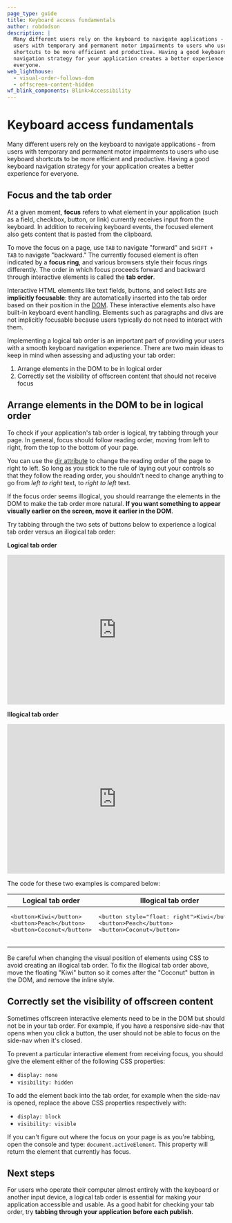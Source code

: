 ```yaml
---
page_type: guide
title: Keyboard access fundamentals
author: robdodson
description: |
  Many different users rely on the keyboard to navigate applications - from
  users with temporary and permanent motor impairments to users who use keyboard
  shortcuts to be more efficient and productive. Having a good keyboard
  navigation strategy for your application creates a better experience for
  everyone.
web_lighthouse:
  - visual-order-follows-dom
  - offscreen-content-hidden
wf_blink_components: Blink>Accessibility
---
```


# Keyboard access fundamentals

Many different users rely on the keyboard to navigate applications - from users
with temporary and permanent motor impairments to users who use keyboard
shortcuts to be more efficient and productive. Having a good keyboard navigation
strategy for your application creates a better experience for everyone.

## Focus and the tab order

At a given moment, **focus** refers to what element in your application (such as
a field, checkbox, button, or link) currently receives input from the keyboard.
In addition to receiving keyboard events, the focused element also gets content
that is pasted from the clipboard.

To move the focus on a page, use `TAB` to navigate "forward" and `SHIFT + TAB`
to navigate "backward." The currently focused element is often indicated by a
**focus ring**, and various browsers style their focus rings differently. The
order in which focus proceeds forward and backward through interactive elements
is called the **tab order**.

Interactive HTML elements like text fields, buttons, and select lists are
**implicitly focusable**: they are automatically inserted into the tab order
based on their position in the
[DOM](https://developer.mozilla.org/en-US/docs/Web/API/Document_Object_Model).
These interactive elements also have built-in keyboard event handling. Elements
such as paragraphs and divs are not implicitly focusable because users typically
do not need to interact with them.

Implementing a logical tab order is an important part of providing your users
with a smooth keyboard navigation experience. There are two main ideas to keep
in mind when assessing and adjusting your tab order:

1. Arrange elements in the DOM to be in logical order
1. Correctly set the visibility of offscreen content that should not receive
    focus

## Arrange elements in the DOM to be in logical order

To check if your application's tab order is logical, try tabbing through your
page. In general, focus should follow reading order, moving from left to right,
from the top to the bottom of your page.

<div class="note">
You can use the <a
href="https://developer.mozilla.org/en-US/docs/Web/HTML/Global_attributes/dir">dir
attribute</a> to change the reading order of the page to right to left.
So long as you stick to the rule of laying out your controls so that they
follow the reading order, you shouldn't need to change anything to go from
<em>left to right</em> text, to <em>right to left</em> text.</th>
</div>

If the focus order seems illogical, you should rearrange the elements in the DOM
to make the tab order more natural. ****If you want something to appear visually
earlier on the screen, move it earlier in the DOM****.

Try tabbing through the two sets of buttons below to experience a logical tab
order versus an illogical tab order:

**Logical tab order**

<div class="glitch-embed-wrap" style="height: 346px; width: 100%;">
  <iframe
    src="https://glitch.com/embed/#!/embed/logical-tab-order?path=index.html&previewSize=100&attributionHidden=true"
    alt="logical-tab-order on Glitch"
    style="height: 100%; width: 100%; border: 0;">
  </iframe>
</div>

**Illogical tab order**

<div class="glitch-embed-wrap" style="height: 346px; width: 100%;">
  <iframe
    src="https://glitch.com/embed/#!/embed/illogical-tab-order?path=index.html&previewSize=100&attributionHidden=true"
    alt="illogical-tab-order on Glitch"
    style="height: 100%; width: 100%; border: 0;">
  </iframe>
</div>

The code for these two examples is compared below:

<table>
  <thead>
    <tr>
      <th><strong>Logical tab order </strong></th>
      <th><strong>Illogical tab order</strong></th>
    </tr>
  </thead>
  <tbody>
    <tr>
      <td>
        <pre class="prettyprint devsite-disable-click-to-copy">
&lt;button&gt;Kiwi&lt;/button&gt;
&lt;button&gt;Peach&lt;/button&gt;
&lt;button&gt;Coconut&lt;/button&gt;
        </pre>
      </td>
      <td>
        <pre class="prettyprint devsite-disable-click-to-copy">
&lt;button style="float: right"&gt;Kiwi&lt;/button&gt;
&lt;button&gt;Peach&lt;/button&gt;
&lt;button&gt;Coconut&lt;/button&gt;
        </pre>
      </td>
    </tr>
  </tbody>
</table>

Be careful when changing the visual position of elements using CSS to avoid
creating an illogical tab order. To fix the illogical tab order above, move the
floating "Kiwi" button so it comes after the "Coconut" button in the DOM, and
remove the inline style.

## Correctly set the visibility of offscreen content

Sometimes offscreen interactive elements need to be in the DOM but should not be
in your tab order. For example, if you have a responsive side-nav that opens
when you click a button, the user should not be able to focus on the side-nav
when it's closed.

To prevent a particular interactive element from receiving focus, you should
give the element either of the following CSS properties:

- `display: none`
- `visibility: hidden`

To add the element back into the tab order, for example when the side-nav is
opened, replace the above CSS properties respectively with:

- `display: block`
- `visibility: visible`

<div class="aside note">
If you can't figure out where the focus on your page is as you're
tabbing, open the console and type: <code>document.activeElement</code>. This
property will return the element that currently has focus.
</div>

## Next steps

For users who operate their computer almost entirely with the keyboard or
another input device, a logical tab order is essential for making your
application accessible and usable. As a good habit for checking your tab order,
try **tabbing through your application before each publish**.
